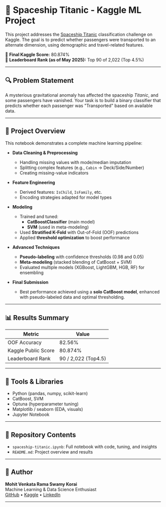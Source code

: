 
# 🚀 Spaceship Titanic - Kaggle ML Project

This project addresses the [Spaceship Titanic](https://www.kaggle.com/competitions/spaceship-titanic) classification challenge on Kaggle. The goal is to predict whether passengers were transported to an alternate dimension, using demographic and travel-related features.

🎯 **Final Kaggle Score:** 80.874%  
🏅 **Leaderboard Rank (as of May 2025):** Top 90 of 2,022 (Top 4.5%)

---

## 🔍 Problem Statement

A mysterious gravitational anomaly has affected the spaceship *Titanic*, and some passengers have vanished. Your task is to build a binary classifier that predicts whether each passenger was "Transported" based on available data.

---

## 📂 Project Overview

This notebook demonstrates a complete machine learning pipeline:

- **Data Cleaning & Preprocessing**
  - Handling missing values with mode/median imputation
  - Splitting complex features (e.g., `Cabin` → Deck/Side/Number)
  - Creating missing-value indicators

- **Feature Engineering**
  - Derived features: `IsChild`, `IsFamily`, etc.
  - Encoding strategies adapted for model types

- **Modeling**
  - Trained and tuned:
    - **CatBoostClassifier** (main model)
    - **SVM** (used in meta-modeling)
  - Used **Stratified K-Fold** with Out-of-Fold (OOF) predictions
  - Applied **threshold optimization** to boost performance

- **Advanced Techniques**
  - **Pseudo-labeling** with confidence thresholds (0.98 and 0.05)
  - **Meta-modeling** (stacked blending of CatBoost + SVM)
  - Evaluated multiple models (XGBoost, LightGBM, HGB, RF) for ensembling

- **Final Submission**
  - Best performance achieved using a **solo CatBoost model**, enhanced with pseudo-labeled data and optimal thresholding.

---

## 📊 Results Summary

| Metric              | Value               |
|---------------------|---------------------|
| OOF Accuracy        | 82.56%              |
| Kaggle Public Score | 80.874%             |
| Leaderboard Rank    | 90 / 2,022 (Top4.5) |

---

## 🧰 Tools & Libraries

- Python (pandas, numpy, scikit-learn)
- CatBoost, SVM
- Optuna (hyperparameter tuning)
- Matplotlib / seaborn (EDA, visuals)
- Jupyter Notebook

---

## 📁 Repository Contents

- `spaceship-titanic.ipynb`: Full notebook with code, tuning, and insights
- `README.md`: Project overview and results

---

## 📌 Author

**Mohit Venkata Rama Swamy Korai**  
Machine Learning & Data Science Enthusiast  
[GitHub](https://github.com/mohitkorai) • [Kaggle](https://www.kaggle.com/mohitkorai) • [LinkedIn](https://www.linkedin.com/in/venkatasw/)

---



